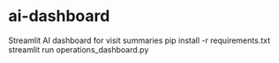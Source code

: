 # ai-dashboard
Streamlit AI dashboard for visit summaries
pip install -r requirements.txt
streamlit run operations_dashboard.py
